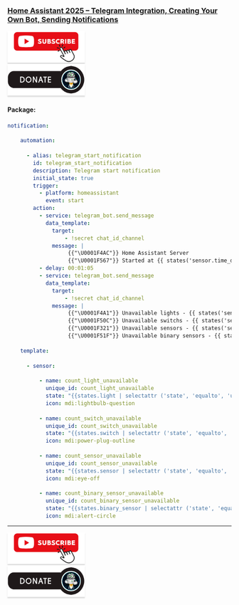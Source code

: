 ### [Home Assistant 2025 – Telegram Integration, Creating Your Own Bot, Sending Notifications](https://youtu.be/5gcdUMCxYAk)

<a href="https://www.youtube.com/channel/UCcq9onYHbs6go3kDpfBoqhg?sub_confirmation=1" target="_blank"><img src="https://raw.githubusercontent.com/kvazis/library/master/img/subscribe.png" alt="Subscribe" style="height: 71px !important;width: 174px !important;box-shadow: 0px 3px 2px 0px rgba(190, 190, 190, 0.5) !important;-webkit-box-shadow: 0px 3px 2px 0px rgba(190, 190, 190, 0.5) !important;" ></a>     
<a href="http://kvazis.link/donate" target="_blank"><img src="https://raw.githubusercontent.com/kvazis/library/master/img/donate.png" alt="Donate" style="height: 71px !important;width: 174px !important;box-shadow: 0px 3px 2px 0px rgba(190, 190, 190, 0.5) !important;-webkit-box-shadow: 0px 3px 2px 0px rgba(190, 190, 190, 0.5) !important;" ></a>


#### Package:  

```yaml
notification:

    automation:

      - alias: telegram_start_notification
        id: telegram_start_notification
        description: Telegram start notification
        initial_state: true
        trigger:
          - platform: homeassistant
            event: start
        action:  
          - service: telegram_bot.send_message
            data_template:
              target:
                  - !secret chat_id_channel
              message: | 
                   {{"\U0001F4AC"}} Home Assistant Server
                   {{"\U0001F567"}} Started at {{ states('sensor.time_date') }} 
          - delay: 00:01:05
          - service: telegram_bot.send_message
            data_template:
              target:
                  - !secret chat_id_channel
              message: | 
                   {{"\U0001F4A1"}} Unavailable lights - {{ states('sensor.count_light_unavailable') }} 
                   {{"\U0001F50C"}} Unavailable switchs - {{ states('sensor.count_switch_unavailable') }} 
                   {{"\U0001F321"}} Unavailable sensors - {{ states('sensor.count_sensor_unavailable') }} 
                   {{"\U0001F51F"}} Unavailable binary sensors - {{ states('sensor.count_binary_sensor_unavailable') }}
                   
    template:
    
      - sensor:
      
          - name: count_light_unavailable
            unique_id: count_light_unavailable
            state: "{{states.light | selectattr ('state', 'equalto', 'unavailable') | list | length}}"
            icon: mdi:lightbulb-question
            
          - name: count_switch_unavailable
            unique_id: count_switch_unavailable
            state: "{{states.switch | selectattr ('state', 'equalto', 'unavailable') | list | length}}"
            icon: mdi:power-plug-outline
            
          - name: count_sensor_unavailable
            unique_id: count_sensor_unavailable
            state: "{{states.sensor | selectattr ('state', 'equalto', 'unavailable') | list | length}}"
            icon: mdi:eye-off

          - name: count_binary_sensor_unavailable
            unique_id: count_binary_sensor_unavailable
            state: "{{states.binary_sensor | selectattr ('state', 'equalto', 'unavailable') | list | length}}"
            icon: mdi:alert-circle


```


____
<a href="https://www.youtube.com/channel/UCcq9onYHbs6go3kDpfBoqhg?sub_confirmation=1" target="_blank"><img src="https://raw.githubusercontent.com/kvazis/library/master/img/subscribe.png" alt="Subscribe" style="height: 71px !important;width: 174px !important;box-shadow: 0px 3px 2px 0px rgba(190, 190, 190, 0.5) !important;-webkit-box-shadow: 0px 3px 2px 0px rgba(190, 190, 190, 0.5) !important;" ></a>     
<a href="http://kvazis.link/donate" target="_blank"><img src="https://raw.githubusercontent.com/kvazis/library/master/img/donate.png" alt="Donate" style="height: 71px !important;width: 174px !important;box-shadow: 0px 3px 2px 0px rgba(190, 190, 190, 0.5) !important;-webkit-box-shadow: 0px 3px 2px 0px rgba(190, 190, 190, 0.5) !important;" ></a>
